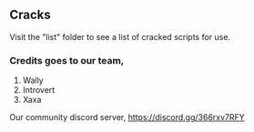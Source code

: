 ## Cracks
Visit the "list" folder to see a list of cracked scripts for use.
<br>

### Credits goes to our team, 
1. Wally
2. Introvert
3. Xaxa

Our community discord server, https://discord.gg/366rxv7RFY
